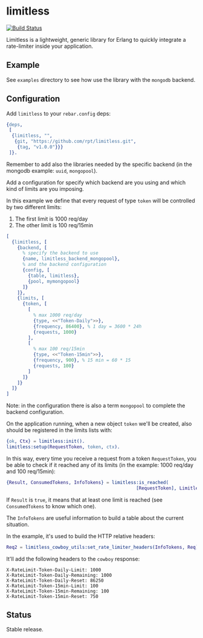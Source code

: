 limitless
=========

[![Build Status](https://travis-ci.org/hachreak/limitless.svg?branch=master)](https://travis-ci.org/hachreak/limitless)

Limitless is a lightweight, generic library for Erlang to quickly integrate a
rate-limiter inside your application.

Example
-------

See `examples` directory to see how use the library with the `mongodb` backend.

Configuration
-------------

Add `limitless` to your `rebar.config` deps:

```erlang
{deps,
 [
  {limitless, "",
   {git, "https://github.com/rpt/limitless.git",
    {tag, "v1.0.0"}}}
 ]}.
```

Remember to add also the libraries needed by the specific backend (in the
mongodb example: `uuid`, `mongopool`).

Add a configuration for specify which backend are you using and which kind
of limits are you imposing.

In this example we define that every request of type `token` will be controlled
by two different limits:

 1. The first limit is 1000 req/day
 2. The other limit is 100 req/15min

```erlang
[
  {limitless, [
    {backend, [
      % specify the backend to use
      {name, limitless_backend_mongopool},
      % and the backend configuration
      {config, [
        {table, limitless},
        {pool, mymongopool}
      ]}
    ]},
    {limits, [
      {token, [
        [
          % max 1000 req/day
          {type, <<"Token-Daily">>},
          {frequency, 86400}, % 1 day = 3600 * 24h
          {requests, 1000}
        ],
        [
          % max 100 req/15min
          {type, <<"Token-15min">>},
          {frequency, 900}, % 15 min = 60 * 15
          {requests, 100}
        ]
      ]}
    ]}
  ]}
]
```

Note: in the configuration there is also a term `mongopool` to complete the
backend configuration.

On the application running, when a new object `token` we'll be created, also
should be registered in the limits lists with:

```erlang
{ok, Ctx} = limitless:init().
limitless:setup(RequestToken, token, ctx).
```

In this way, every time you receive a request from a token `RequestToken`,
you be able to check if it reached any of its limits
(in the example: 1000 req/day and 100 req/15min):

```erlang
{Result, ConsumedTokens, InfoTokens} = limitless:is_reached(
                                                [RequestToken], LimitlessCtx)
```

If `Result` is `true`, it means that at least one limit is reached
(see `ConsumedTokens` to know which one).

The `InfoTokens` are useful information to build a table about the current
situation.

In the example, it's used to build the HTTP relative headers:

```erlang
Req2 = limitless_cowboy_utils:set_rate_limiter_headers(InfoTokens, Req),
```

It'll add the following headers to the `cowboy` response:

```
X-RateLimit-Token-Daily-Limit: 1000
X-RateLimit-Token-Daily-Remaining: 1000
X-RateLimit-Token-Daily-Reset: 86250
X-RateLimit-Token-15min-Limit: 100
X-RateLimit-Token-15min-Remaining: 100
X-RateLimit-Token-15min-Reset: 750
```

Status
------

Stable release.
